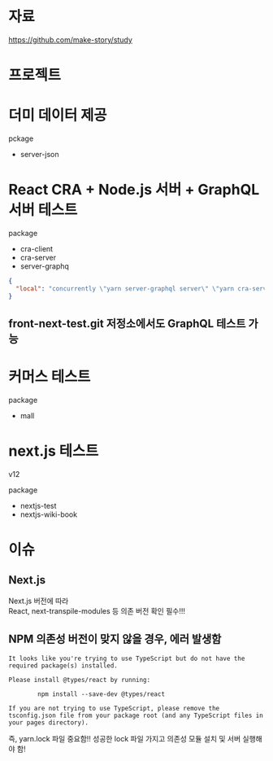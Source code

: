 # 자료

https://github.com/make-story/study

# 프로젝트

# 더미 데이터 제공

pckage

- server-json

# React CRA + Node.js 서버 + GraphQL 서버 테스트

package

- cra-client
- cra-server
- server-graphq

```json
{
  "local": "concurrently \"yarn server-graphql server\" \"yarn cra-server start\" \"yarn cra-client start\""
}
```

## front-next-test.git 저정소에서도 GraphQL 테스트 가능

# 커머스 테스트

package

- mall

# next.js 테스트

v12

package

- nextjs-test
- nextjs-wiki-book

# 이슈

## Next.js

Next.js 버전에 따라  
React, next-transpile-modules 등 의존 버전 확인 필수!!!

## NPM 의존성 버전이 맞지 않을 경우, 에러 발생함

```
It looks like you're trying to use TypeScript but do not have the required package(s) installed.

Please install @types/react by running:

        npm install --save-dev @types/react

If you are not trying to use TypeScript, please remove the tsconfig.json file from your package root (and any TypeScript files in your pages directory).
```

즉, yarn.lock 파일 중요함!! 성공한 lock 파일 가지고 의존성 모듈 설치 및 서버 실행해야 함!
